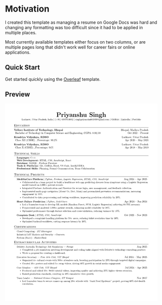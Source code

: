
# Motivation
I created this template as managing a resume on Google Docs was hard and changing any formatting was too difficult since it had to be applied in multiple places.



Most currently available templates either focus on two columns, or are multiple pages long that didn't work well for career fairs or online applications.


## Quick Start

Get started quickly using the [Overleaf](https://www.overleaf.com/) template.


## Preview

![Resume Preview](Priyanshu_Singh_Vit_Bhopal.jpg)
